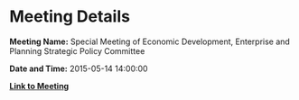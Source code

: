 # Meeting Details

**Meeting Name:** Special Meeting of Economic Development, Enterprise and Planning Strategic Policy Committee

**Date and Time:** 2015-05-14 14:00:00

**[Link to Meeting](https://www.limerick.ie/council/whats-on/special-meeting-economic-development-enterprise-and-planning-strategic-policy)**
